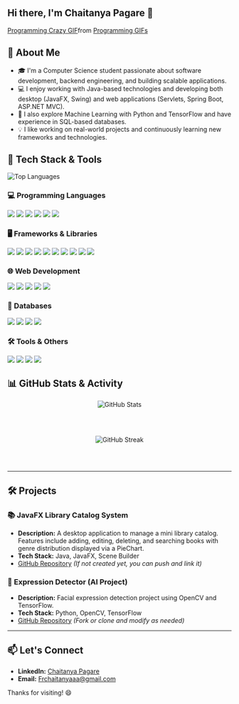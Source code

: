 
## Hi there, I'm Chaitanya Pagare 👋

<p align="center">
 <div class="tenor-gif-embed" data-postid="7866345" data-share-method="host" data-aspect-ratio="1.36364" data-width="100%"><a href="https://tenor.com/view/programming-crazy-hard-developer-cramming-gif-7866345">Programming Crazy GIF</a>from <a href="https://tenor.com/search/programming-gifs">Programming GIFs</a></div> <script type="text/javascript" async src="https://tenor.com/embed.js"></script>
</p>

## 🚀 About Me

- 🎓 I'm a Computer Science student passionate about software development, backend engineering, and building scalable applications.
- 💻 I enjoy working with Java-based technologies and developing both desktop (JavaFX, Swing) and web applications (Servlets, Spring Boot, ASP.NET MVC).
- 🧠 I also explore Machine Learning with Python and TensorFlow and have experience in SQL-based databases.
- 💡 I like working on real-world projects and continuously learning new frameworks and technologies.


## 🚀 Tech Stack & Tools
<div>
  <picture>
  <source media="(prefers-color-scheme: dark)" srcset="https://github-readme-stats.vercel.app/api/top-langs/?username=frchaitanyaaa&layout=compact&theme=radical" />
  <source media="(prefers-color-scheme: light)" srcset="https://github-readme-stats.vercel.app/api/top-langs/?username=frchaitanyaaa&layout=compact&theme=default" />
  <img alt="Top Languages" src="https://github-readme-stats.vercel.app/api/top-langs/?username=frchaitanyaaa&layout=compact" />
</picture>
</div>

### 💻 Programming Languages
<p>
  <img src="https://img.shields.io/badge/Java-%23ED8B00.svg?style=for-the-badge&logo=openjdk&logoColor=white" />
  <img src="https://img.shields.io/badge/Python-%233776AB.svg?style=for-the-badge&logo=python&logoColor=white" />
  <img src="https://img.shields.io/badge/C-%2300599C.svg?style=for-the-badge&logo=c&logoColor=white" />
  <img src="https://img.shields.io/badge/C%2B%2B-%2300599C.svg?style=for-the-badge&logo=c%2B%2B&logoColor=white" />
  <img src="https://img.shields.io/badge/C%23-%23239120.svg?style=for-the-badge&logo=c-sharp&logoColor=white" />
  <img src="https://img.shields.io/badge/Kotlin-%230095D5.svg?style=for-the-badge&logo=kotlin&logoColor=white" />
</p>

### 🖥️ Frameworks & Libraries
<p>
  <img src="https://img.shields.io/badge/JavaFX-%23007396.svg?style=for-the-badge&logo=java&logoColor=white" />
  <img src="https://img.shields.io/badge/Swing-%23ED8B00.svg?style=for-the-badge&logo=java&logoColor=white" />
  <img src="https://img.shields.io/badge/Spring%20Boot-%236DB33F.svg?style=for-the-badge&logo=springboot&logoColor=white" />
  <img src="https://img.shields.io/badge/Servlet-%23007396.svg?style=for-the-badge&logo=java&logoColor=white" />
  <img src="https://img.shields.io/badge/ASP.NET%20MVC-%23007396.svg?style=for-the-badge&logo=dotnet&logoColor=white" />
  <img src="https://img.shields.io/badge/.NET-%235C2D91.svg?style=for-the-badge&logo=dotnet&logoColor=white" />
  <img src="https://img.shields.io/badge/VB.NET-%23007396.svg?style=for-the-badge&logo=dotnet&logoColor=white" />
  <img src="https://img.shields.io/badge/TensorFlow-%23FF6F00.svg?style=for-the-badge&logo=tensorflow&logoColor=white" />
  <img src="https://img.shields.io/badge/React-%2361DAFB.svg?style=for-the-badge&logo=react&logoColor=black" />
  <img src="https://img.shields.io/badge/MERN-%23323330.svg?style=for-the-badge&logo=react&logoColor=white" />
</p>

### 🌐 Web Development
<p>
  <img src="https://img.shields.io/badge/HTML5-%23E34F26.svg?style=for-the-badge&logo=html5&logoColor=white" />
  <img src="https://img.shields.io/badge/CSS3-%231572B6.svg?style=for-the-badge&logo=css3&logoColor=white" />
  <img src="https://img.shields.io/badge/JavaScript-%23F7DF1E.svg?style=for-the-badge&logo=javascript&logoColor=black" />
  <img src="https://img.shields.io/badge/Node.js-%23339933.svg?style=for-the-badge&logo=nodedotjs&logoColor=white" />
  <img src="https://img.shields.io/badge/Express.js-%23000000.svg?style=for-the-badge&logo=express&logoColor=white" />
</p>

### 💾 Databases
<p>
  <img src="https://img.shields.io/badge/MySQL-%234479A1.svg?style=for-the-badge&logo=mysql&logoColor=white" />
  <img src="https://img.shields.io/badge/SQLite-%23003B57.svg?style=for-the-badge&logo=sqlite&logoColor=white" />
  <img src="https://img.shields.io/badge/MongoDB-%2347A248.svg?style=for-the-badge&logo=mongodb&logoColor=white" />
  <img src="https://img.shields.io/badge/PL%2FSQL-%23F00000.svg?style=for-the-badge&logo=oracle&logoColor=white" />
</p>

### 🛠️ Tools & Others
<p>
  <img src="https://img.shields.io/badge/Git-%23F05033.svg?style=for-the-badge&logo=git&logoColor=white" />
  <img src="https://img.shields.io/badge/GitHub-%23181717.svg?style=for-the-badge&logo=github&logoColor=white" />
  <img src="https://img.shields.io/badge/VS%20Code-%23007ACC.svg?style=for-the-badge&logo=visualstudiocode&logoColor=white" />
  <img src="https://img.shields.io/badge/Postman-%23FF6C37.svg?style=for-the-badge&logo=postman&logoColor=white" />
</p>

## 📊 GitHub Stats & Activity

<div align="center">

<picture>
  <source media="(prefers-color-scheme: dark)" srcset="https://github-readme-stats.vercel.app/api?username=frchaitanyaaa&show_icons=true&theme=radical&include_all_commits=true&count_private=true" />
  <source media="(prefers-color-scheme: light)" srcset="https://github-readme-stats.vercel.app/api?username=frchaitanyaaa&show_icons=true&theme=default&include_all_commits=true&count_private=true" />
  <img alt="GitHub Stats" src="https://github-readme-stats.vercel.app/api?username=frchaitanyaaa&show_icons=true&include_all_commits=true&count_private=true" />
</picture>

<br/><br/>

<picture>
  <source media="(prefers-color-scheme: dark)" srcset="https://streak-stats.demolab.com?user=frchaitanyaaa&theme=radical" />
  <source media="(prefers-color-scheme: light)" srcset="https://streak-stats.demolab.com?user=frchaitanyaaa&theme=default" />
  <img alt="GitHub Streak" src="https://streak-stats.demolab.com?user=frchaitanyaaa" />
</picture>

<br/><br/>


</div>


---

## 🛠️ Projects

### 📚 JavaFX Library Catalog System
- **Description:** A desktop application to manage a mini library catalog. Features include adding, editing, deleting, and searching books with genre distribution displayed via a PieChart.
- **Tech Stack:** Java, JavaFX, Scene Builder
- [GitHub Repository](https://github.com/Frchaitanya/Library-Catalog-System) *(If not created yet, you can push and link it)*

### 🤖 Expression Detector (AI Project)
- **Description:** Facial expression detection project using OpenCV and TensorFlow.
- **Tech Stack:** Python, OpenCV, TensorFlow
- [GitHub Repository](https://github.com/Frchaitanya/Expression-Detector) *(Fork or clone and modify as needed)*

---

## 📫 Let's Connect
- **LinkedIn:** [Chaitanya Pagare](https://www.linkedin.com/in/chaitanya-pagare/)
- **Email:** [Frchaitanyaaa@gmail.com](mailto:Frchaitanyaaa@gmail.com)

Thanks for visiting! 😄

<!---
Frchaitanya/Frchaitanya is a ✨ special ✨ repository because its `README.md` appears on your GitHub profile.
--->

